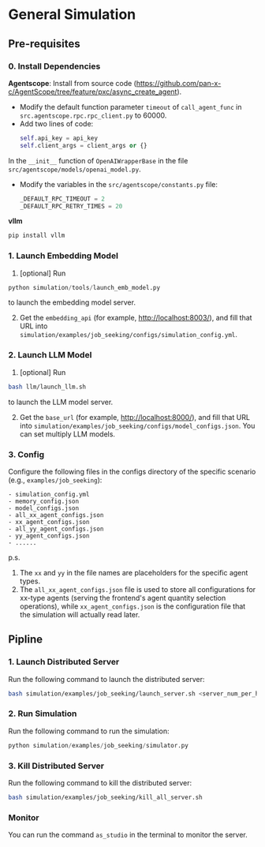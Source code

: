 # General Simulation
## Pre-requisites
### 0. Install Dependencies
**Agentscope**:
Install from source code (https://github.com/pan-x-c/AgentScope/tree/feature/pxc/async_create_agent). 
    
- Modify the default function parameter `timeout` of `call_agent_func` in `src.agentscope.rpc.rpc_client.py` to 60000.
- Add two lines of code:
    ```python
    self.api_key = api_key
    self.client_args = client_args or {}
    ```
In the ``__init__`` function of `OpenAIWrapperBase` in the file `src/agentscope/models/openai_model.py`.
- Modify the variables in the `src/agentscope/constants.py` file:
    ```python
    _DEFAULT_RPC_TIMEOUT = 2
    _DEFAULT_RPC_RETRY_TIMES = 20
    ```

**vllm**
```bash
pip install vllm
```


### 1. Launch Embedding Model
1. [optional] Run 
```python
python simulation/tools/launch_emb_model.py
```
to launch the embedding model server.

2. Get the `embedding_api` (for example, [http://localhost:8003/](http://localhost:8003/)), and fill that URL into `simulation/examples/job_seeking/configs/simulation_config.yml`.

### 2. Launch LLM Model
1. [optional] Run 
```bash
bash llm/launch_llm.sh
```
to launch the LLM model server.

2. Get the `base_url` (for example, [http://localhost:8000/](http://localhost:8083/v1)), and fill that URL into `simulation/examples/job_seeking/configs/model_configs.json`. You can set multiply LLM models.

### 3. Config
Configure the following files in the configs directory of the specific scenario (e.g., `examples/job_seeking`):

    - simulation_config.yml
    - memory_config.json
    - model_configs.json
    - all_xx_agent_configs.json
    - xx_agent_configs.json
    - all_yy_agent_configs.json
    - yy_agent_configs.json
    - ......

p.s. 
1. The `xx` and `yy` in the file names are placeholders for the specific agent types.
2. The `all_xx_agent_configs.json` file is used to store all configurations for xx-type agents (serving the frontend's agent quantity selection operations), while `xx_agent_configs.json` is the configuration file that the simulation will actually read later.

## Pipline
### 1. Launch Distributed Server
Run the following command to launch the distributed server:
```bash
bash simulation/examples/job_seeking/launch_server.sh <server_num_per_host> <base_port>
```

### 2. Run Simulation
Run the following command to run the simulation:
```python
python simulation/examples/job_seeking/simulator.py
```

### 3. Kill Distributed Server
Run the following command to kill the distributed server:
```bash
bash simulation/examples/job_seeking/kill_all_server.sh
```


### Monitor
You can run the command `as_studio` in the terminal to monitor the server.